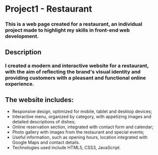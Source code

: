 # Project1 - Restaurant

### This is a web page created for a restaurant, an individual project made to highlight my skills in front-end web development.

## Description

### I created a modern and interactive website for a restaurant, with the aim of reflecting the brand's visual identity and providing customers with a pleasant and functional online experience.

## The website includes:
- Responsive design, optimized for mobile, tablet and desktop devices;
- Interactive menu, organized by category, with appetizing images and detailed descriptions of dishes;
- Online reservation section, integrated with contact form and calendar;
- Photo gallery with images from the restaurant and special events;
- Useful information, such as opening hours, location integrated with Google Maps and contact details.
- Technologies used include HTML5, CSS3, JavaScript.
